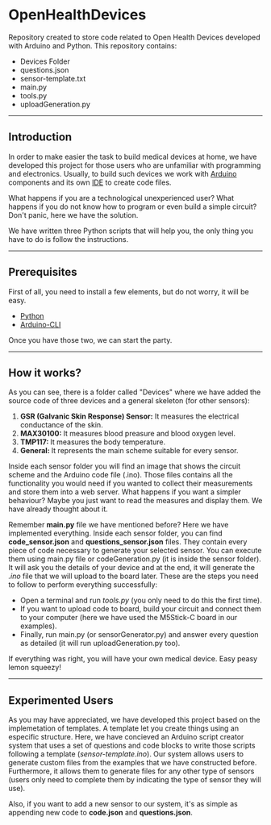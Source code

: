 # OpenHealthDevices

Repository created to store code related to Open Health Devices developed with Arduino and Python. This repository contains:

<ul>
  <li>Devices Folder</li>
  <li>questions.json</li>
  <li>sensor-template.txt</li>
  <li>main.py</li>
  <li>tools.py</li>
  <li>uploadGeneration.py</li>
</ul>

<hr>

<h2>Introduction</h2>

In order to make easier the task to build medical devices at home, we have developed this project for those users who are unfamiliar with programming and electronics. Usually, to build such devices we work with <a href="https://www.arduino.cc/en/Guide/Introduction">Arduino</a> components and its own <a href="https://www.arduino.cc/en/Main/Software">IDE</a> to create code files. 

What happens if you are a technological unexperienced user? What happens if you do not know how to program or even build a simple circuit? Don't panic, here we have the solution. 

We have written three Python scripts that will help you, the only thing you have to do is follow the instructions. 

<hr>

<h2>Prerequisites</h2>

First of all, you need to install a few elements, but do not worry, it will be easy. 

<ul>
  <li><a href="https://www.python.org/downloads/">Python</a></li>
  <li><a href="https://arduino.github.io/arduino-cli/installation/">Arduino-CLI</a></li>
</ul>

Once you have those two, we can start the party. 

<hr>

<h2>How it works?</h2>

As you can see, there is a folder called "Devices" where we have added the source code of three devices and a general skeleton (for other sensors):

<ol>
  <li><b>GSR (Galvanic Skin Response) Sensor:</b> It measures the electrical conductance of the skin.</li>
  <li><b>MAX30100: </b>It measures blood preasure and blood oxygen level.</li>
  <li><b>TMP117: </b>It measures the body temperature.</li>
  <li><b>General: </b>It represents the main scheme suitable for every sensor.</li>
</ol>

Inside each sensor folder you will find an image that shows the circuit scheme and the Arduino code file (.ino). Those files contains all the functionality you would need if you wanted to collect their measurements and store them into a web server. What happens if you want a simpler behaviour? Maybe you just want to read the measures and display them. We have already thought about it. 

Remember <b>main.py</b> file we have mentioned before? Here we have implemented everything. Inside each sensor folder, you can find <b>code_sensor.json</b> and <b>questions_sensor.json</b> files. They contain every piece of code necessary to generate your selected sensor. You can execute them using main.py file or codeGeneration.py (it is inside the sensor folder). It will ask you the details of your device and at the end, it will generate the <i>.ino</i> file that we will upload to the board later. These are the steps you need to follow to perform everything successfully:

<ul>
  <li>Open a terminal and run <i>tools.py</i> (you only need to do this the first time).</li>
  <li>If you want to upload code to board, build your circuit and connect them to your computer (here we have used the M5Stick-C board in our examples).</li>
  <li>Finally, run main.py (or sensorGenerator.py) and answer every question as detailed (it will run uploadGeneration.py too).</li>
</ul>

If everything was right, you will have your own medical device. Easy peasy lemon squeezy!

<hr>

<h2>Experimented Users</h2>

As you may have appreciated, we have developed this project based on the implemetation of templates. A template let you create things using an especific structure. Here, we have concieved an Arduino script creator system that uses a set of questions and code blocks to write those scripts following a template (<i>sensor-template.ino</i>). Our system allows users to generate custom files from the examples that we have constructed before. Furthermore, it allows them to generate files for any other type of sensors (users only need to complete them by indicating the type of sensor they will use).

Also, if you want to add a new sensor to our system, it's as simple as appending new code to <b>code.json</b> and <b>questions.json</b>. 
